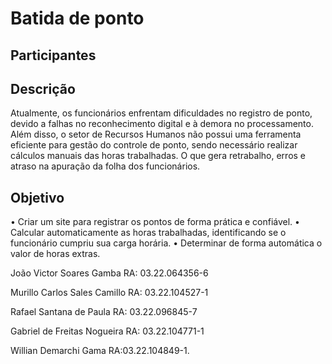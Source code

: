 # Batida de ponto

## Participantes

## Descrição 
Atualmente, os funcionários enfrentam dificuldades no registro de ponto, devido a falhas no reconhecimento digital e à demora no processamento. Além disso, o setor de Recursos Humanos não possui uma ferramenta eficiente para gestão do controle de ponto, sendo necessário realizar cálculos manuais das horas trabalhadas. O que gera retrabalho, erros e atraso na apuração da folha dos funcionários.

## Objetivo

  • Criar um site para registrar os pontos de forma prática e confiável.
	•	Calcular automaticamente as horas trabalhadas, identificando se o funcionário cumpriu sua carga horária.
	•	Determinar de forma automática o valor de horas extras.


João Victor Soares Gamba RA: 03.22.064356-6

Murillo Carlos Sales Camillo RA: 03.22.104527-1

Rafael Santana de Paula RA: 03.22.096845-7

Gabriel de Freitas Nogueira RA:
 03.22.104771-1


Willian Demarchi Gama
 RA:03.22.104849-1.




